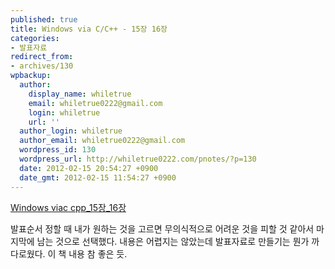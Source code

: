 ```yaml
---
published: true
title: Windows via C/C++ - 15장 16장
categories:
- 발표자료
redirect_from:
- archives/130
wpbackup:
  author:
    display_name: whiletrue
    email: whiletrue0222@gmail.com
    login: whiletrue
    url: ''
  author_login: whiletrue
  author_email: whiletrue0222@gmail.com
  wordpress_id: 130
  wordpress_url: http://whiletrue0222.com/pnotes/?p=130
  date: 2012-02-15 20:54:27 +0900
  date_gmt: 2012-02-15 11:54:27 +0900
---
```


[Windows viac cpp_15장_16장](http://www.slideshare.net/whiletrue0222/windows-viac-cpp1516)

발표순서 정할 때 내가 원하는 것을 고르면 무의식적으로 어려운 것을 피할 것 같아서 마지막에 남는 것으로 선택했다.
내용은 어렵지는 않았는데 발표자료로 만들기는 뭔가 까다로웠다.
이 책 내용 참 좋은 듯.
